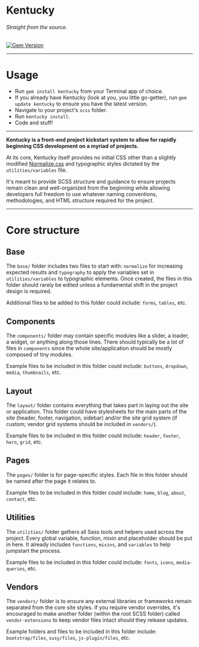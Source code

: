 # Kentucky
###### Straight from the source.
[![Gem Version](https://badge.fury.io/rb/kentucky.svg)](https://badge.fury.io/rb/kentucky)

---

# Usage

- Run `gem install kentucky` from your Terminal app of choice.
- If you already have Kentucky (look at you, you little go-getter), run `gem update kentucky` to ensure you have the latest version.
- Navigate to your project's `scss` folder.
- Run `kentucky install`.
- Code and stuff!

---


**Kentucky is a front-end project kickstart system to allow for rapidly beginning CSS development on a myriad of projects.**

At its core, Kentucky itself provides no initial CSS other than a slightly modified [Normalize.css](https://necolas.github.io/normalize.css/) and typographic styles dictated by the `utilities/variables` file.

It's meant to provide SCSS structure and guidance to ensure projects remain clean and well-organized from the beginning while allowing developers full freedom to use whatever naming conventions, methodologies, and HTML structure required for the project.

---

# Core structure
## Base

The `base/` folder includes two files to start with: `normalize` for increasing expected results and `typography` to apply the variables set in `utilities/variables` to typographic elements. Once created, the files in this folder should rarely be edited unless a fundamental shift in the project design is required.

Additional files to be added to this folder could include: `forms`, `tables`, etc.

## Components

The `components/` folder may contain specific modules like a slider, a loader, a widget, or  anything along those lines. There should typically be a lot of files in `components` since the whole site/application should be mostly composed of tiny modules.

Example files to be included in this folder could include: `buttons`, `dropdown`, `media`, `thumbnails`, etc.

## Layout

The `layout/` folder contains everything that takes part in laying out the site or application. This folder could have stylesheets for the main parts of the site (header, footer, navigation, sidebar) and/or the site grid system (if custom; vendor grid systems should be included in `vendors/`).

Example files to be included in this folder could include: `header`, `footer`, `hero`, `grid`, etc.

## Pages

The `pages/` folder is for page-specific styles. Each file in this folder should be named after the page it relates to.

Example files to be included in this folder could include: `home`, `blog`, `about`, `contact`, etc.

## Utilities

The `utilities/` folder gathers all Sass tools and helpers used across the project. Every global variable, function, mixin and placeholder should be put in here. It already includes `functions`, `mixins`, and `variables` to help jumpstart the process.

Example files to be included in this folder could include: `fonts`, `icons`, `media-queries`, etc.

## Vendors

The `vendors/` folder is to ensure any external libraries or frameworks remain separated from the core site styles. If you require vendor overrides, it's encouraged to make another folder (within the root SCSS folder) called `vendor-extensions` to keep vendor files intact should they release updates.

Example folders and files to be included in this folder include: `bootstrap/files`, `susy/files`, `js-plugin/files`, etc.
